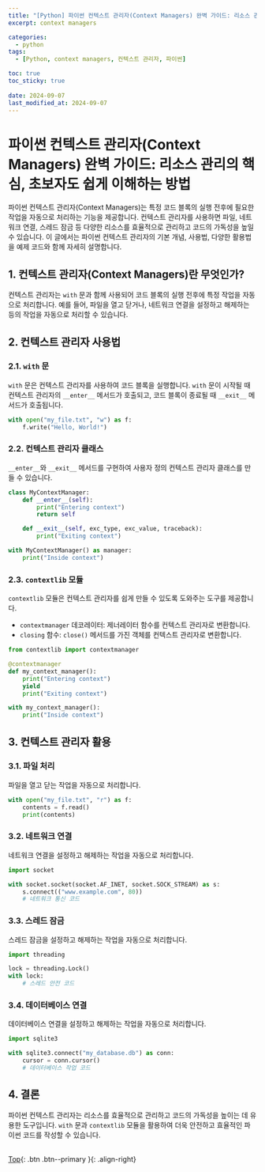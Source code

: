 ```yaml
---
title: "[Python] 파이썬 컨텍스트 관리자(Context Managers) 완벽 가이드: 리소스 관리의 핵심, 초보자도 쉽게 이해하는 방법"
excerpt: context managers

categories:
  - python
tags:
  - [Python, context managers, 컨텍스트 관리자, 파이썬]

toc: true
toc_sticky: true
 
date: 2024-09-07
last_modified_at: 2024-09-07
---
```


# 파이썬 컨텍스트 관리자(Context Managers) 완벽 가이드: 리소스 관리의 핵심, 초보자도 쉽게 이해하는 방법

파이썬 컨텍스트 관리자(Context Managers)는 특정 코드 블록의 실행 전후에 필요한 작업을 자동으로 처리하는 기능을 제공합니다. 컨텍스트 관리자를 사용하면 파일, 네트워크 연결, 스레드 잠금 등 다양한 리소스를 효율적으로 관리하고 코드의 가독성을 높일 수 있습니다. 이 글에서는 파이썬 컨텍스트 관리자의 기본 개념, 사용법, 다양한 활용법을 예제 코드와 함께 자세히 설명합니다.

## 1. 컨텍스트 관리자(Context Managers)란 무엇인가?

컨텍스트 관리자는 `with` 문과 함께 사용되어 코드 블록의 실행 전후에 특정 작업을 자동으로 처리합니다. 예를 들어, 파일을 열고 닫거나, 네트워크 연결을 설정하고 해제하는 등의 작업을 자동으로 처리할 수 있습니다.

## 2. 컨텍스트 관리자 사용법

### 2.1. `with` 문

`with` 문은 컨텍스트 관리자를 사용하여 코드 블록을 실행합니다. `with` 문이 시작될 때 컨텍스트 관리자의 `__enter__` 메서드가 호출되고, 코드 블록이 종료될 때 `__exit__` 메서드가 호출됩니다.

```python
with open("my_file.txt", "w") as f:
    f.write("Hello, World!")
```

### 2.2. 컨텍스트 관리자 클래스

`__enter__`와 `__exit__` 메서드를 구현하여 사용자 정의 컨텍스트 관리자 클래스를 만들 수 있습니다.

```python
class MyContextManager:
    def __enter__(self):
        print("Entering context")
        return self

    def __exit__(self, exc_type, exc_value, traceback):
        print("Exiting context")

with MyContextManager() as manager:
    print("Inside context")
```

### 2.3. `contextlib` 모듈

`contextlib` 모듈은 컨텍스트 관리자를 쉽게 만들 수 있도록 도와주는 도구를 제공합니다.

* `contextmanager` 데코레이터: 제너레이터 함수를 컨텍스트 관리자로 변환합니다.
* `closing` 함수: `close()` 메서드를 가진 객체를 컨텍스트 관리자로 변환합니다.

```python
from contextlib import contextmanager

@contextmanager
def my_context_manager():
    print("Entering context")
    yield
    print("Exiting context")

with my_context_manager():
    print("Inside context")
```

## 3. 컨텍스트 관리자 활용

### 3.1. 파일 처리

파일을 열고 닫는 작업을 자동으로 처리합니다.

```python
with open("my_file.txt", "r") as f:
    contents = f.read()
    print(contents)
```

### 3.2. 네트워크 연결

네트워크 연결을 설정하고 해제하는 작업을 자동으로 처리합니다.

```python
import socket

with socket.socket(socket.AF_INET, socket.SOCK_STREAM) as s:
    s.connect(("www.example.com", 80))
    # 네트워크 통신 코드
```

### 3.3. 스레드 잠금

스레드 잠금을 설정하고 해제하는 작업을 자동으로 처리합니다.

```python
import threading

lock = threading.Lock()
with lock:
    # 스레드 안전 코드
```

### 3.4. 데이터베이스 연결

데이터베이스 연결을 설정하고 해제하는 작업을 자동으로 처리합니다.

```python
import sqlite3

with sqlite3.connect("my_database.db") as conn:
    cursor = conn.cursor()
    # 데이터베이스 작업 코드
```

## 4. 결론

파이썬 컨텍스트 관리자는 리소스를 효율적으로 관리하고 코드의 가독성을 높이는 데 유용한 도구입니다. `with` 문과 `contextlib` 모듈을 활용하여 더욱 안전하고 효율적인 파이썬 코드를 작성할 수 있습니다.
<br><br>

[Top](#){: .btn .btn--primary }{: .align-right}